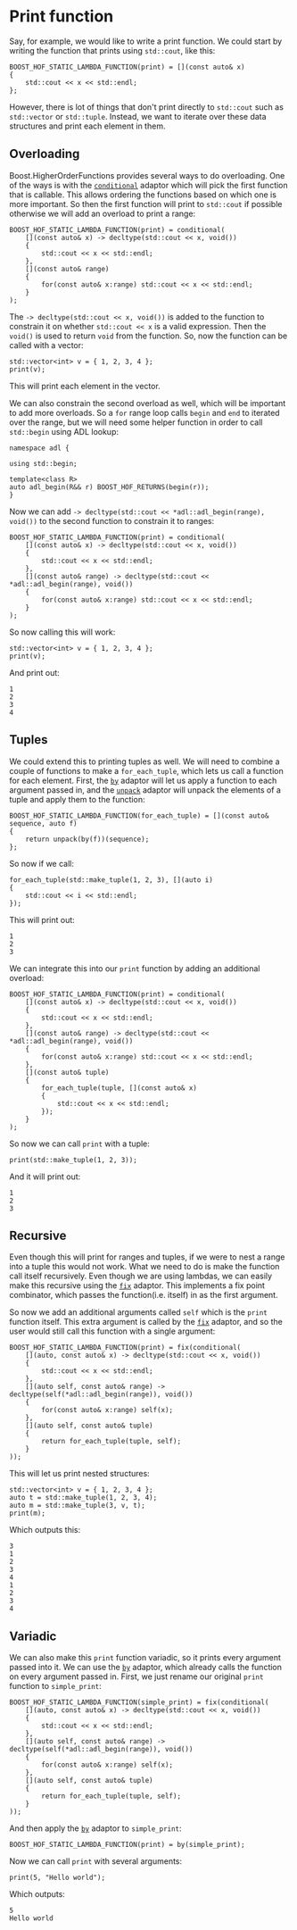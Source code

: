 Print function
==============

Say, for example, we would like to write a print function. We could start by writing the function that prints using `std::cout`, like this:

    BOOST_HOF_STATIC_LAMBDA_FUNCTION(print) = [](const auto& x)
    {
        std::cout << x << std::endl;
    };

However, there is lot of things that don't print directly to `std::cout` such as `std::vector` or `std::tuple`. Instead, we want to iterate over these data structures and print each element in them.

Overloading
-----------

Boost.HigherOrderFunctions provides several ways to do overloading. One of the ways is with the [`conditional`](/include/boost/hof/conditional) adaptor which will pick the first function that is callable. This allows ordering the functions based on which one is more important. So then the first function will print to `std::cout` if possible otherwise we will add an overload to print a range:


    BOOST_HOF_STATIC_LAMBDA_FUNCTION(print) = conditional(
        [](const auto& x) -> decltype(std::cout << x, void())
        {
            std::cout << x << std::endl;
        },
        [](const auto& range)
        {
            for(const auto& x:range) std::cout << x << std::endl;
        }
    );

The `-> decltype(std::cout << x, void())` is added to the function to constrain it on whether `std::cout << x` is a valid expression. Then the `void()` is used to return `void` from the function. So, now the function can be called with a vector:

    std::vector<int> v = { 1, 2, 3, 4 };
    print(v);

This will print each element in the vector. 

We can also constrain the second overload as well, which will be important to add more overloads. So a `for` range loop calls `begin` and `end` to iterated over the range, but we will need some helper function in order to call `std::begin` using ADL lookup:

    namespace adl {

    using std::begin;

    template<class R>
    auto adl_begin(R&& r) BOOST_HOF_RETURNS(begin(r));
    }

Now we can add `-> decltype(std::cout << *adl::adl_begin(range), void())` to the second function to constrain it to ranges:

    BOOST_HOF_STATIC_LAMBDA_FUNCTION(print) = conditional(
        [](const auto& x) -> decltype(std::cout << x, void())
        {
            std::cout << x << std::endl;
        },
        [](const auto& range) -> decltype(std::cout << *adl::adl_begin(range), void())
        {
            for(const auto& x:range) std::cout << x << std::endl;
        }
    );

So now calling this will work:

    std::vector<int> v = { 1, 2, 3, 4 };
    print(v);

And print out:

    1
    2
    3
    4

Tuples
------

We could extend this to printing tuples as well. We will need to combine a couple of functions to make a `for_each_tuple`, which lets us call a function for each element. First, the [`by`](/include/boost/hof/by) adaptor will let us apply a function to each argument passed in, and the [`unpack`](/include/boost/hof/unpack) adaptor will unpack the elements of a tuple and apply them to the function:

    BOOST_HOF_STATIC_LAMBDA_FUNCTION(for_each_tuple) = [](const auto& sequence, auto f)
    {
        return unpack(by(f))(sequence);
    };

So now if we call:

    for_each_tuple(std::make_tuple(1, 2, 3), [](auto i)
    {
        std::cout << i << std::endl;
    });

This will print out:

    1
    2
    3

We can integrate this into our `print` function by adding an additional overload:

    BOOST_HOF_STATIC_LAMBDA_FUNCTION(print) = conditional(
        [](const auto& x) -> decltype(std::cout << x, void())
        {
            std::cout << x << std::endl;
        },
        [](const auto& range) -> decltype(std::cout << *adl::adl_begin(range), void())
        {
            for(const auto& x:range) std::cout << x << std::endl;
        },
        [](const auto& tuple)
        {
            for_each_tuple(tuple, [](const auto& x)
            {
                std::cout << x << std::endl;
            });
        }
    );

So now we can call `print` with a tuple:

    print(std::make_tuple(1, 2, 3));

And it will print out:

    1
    2
    3

Recursive
---------

Even though this will print for ranges and tuples, if we were to nest a range into a tuple this would not work. What we need to do is make the function call itself recursively. Even though we are using lambdas, we can easily make this recursive using the [`fix`](/include/boost/hof/fix) adaptor. This implements a fix point combinator, which passes the function(i.e. itself) in as the first argument. 

So now we add an additional arguments called `self` which is the `print` function itself. This extra argument is called by the [`fix`](/include/boost/hof/fix) adaptor, and so the user would still call this function with a single argument:

    BOOST_HOF_STATIC_LAMBDA_FUNCTION(print) = fix(conditional(
        [](auto, const auto& x) -> decltype(std::cout << x, void())
        {
            std::cout << x << std::endl;
        },
        [](auto self, const auto& range) -> decltype(self(*adl::adl_begin(range)), void())
        {
            for(const auto& x:range) self(x);
        },
        [](auto self, const auto& tuple)
        {
            return for_each_tuple(tuple, self);
        }
    ));

This will let us print nested structures:

    std::vector<int> v = { 1, 2, 3, 4 };
    auto t = std::make_tuple(1, 2, 3, 4);
    auto m = std::make_tuple(3, v, t);
    print(m);

Which outputs this:

    3
    1
    2
    3
    4
    1
    2
    3
    4 

Variadic
--------

We can also make this `print` function variadic, so it prints every argument passed into it. We can use the [`by`](/include/boost/hof/by) adaptor, which already calls the function on every argument passed in. First, we just rename our original `print` function to `simple_print`:

    BOOST_HOF_STATIC_LAMBDA_FUNCTION(simple_print) = fix(conditional(
        [](auto, const auto& x) -> decltype(std::cout << x, void())
        {
            std::cout << x << std::endl;
        },
        [](auto self, const auto& range) -> decltype(self(*adl::adl_begin(range)), void())
        {
            for(const auto& x:range) self(x);
        },
        [](auto self, const auto& tuple)
        {
            return for_each_tuple(tuple, self);
        }
    ));

And then apply the [`by`](/include/boost/hof/by) adaptor to `simple_print`:

    BOOST_HOF_STATIC_LAMBDA_FUNCTION(print) = by(simple_print);

Now we can call `print` with several arguments:

    print(5, "Hello world");

Which outputs:

    5
    Hello world
